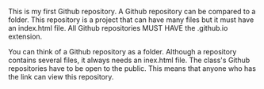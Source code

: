 This is my first Github repository. A Github repository can be compared to a folder. This repository is a project that can have many files but it must have an index.html file. All Github repositories MUST HAVE the .github.io extension.

You can think of a Github repository as a folder. Although a repository contains several files, it always needs an inex.html file. The class's Github repositories have to be open to the public. This means that anyone who has the link can view this repository.
